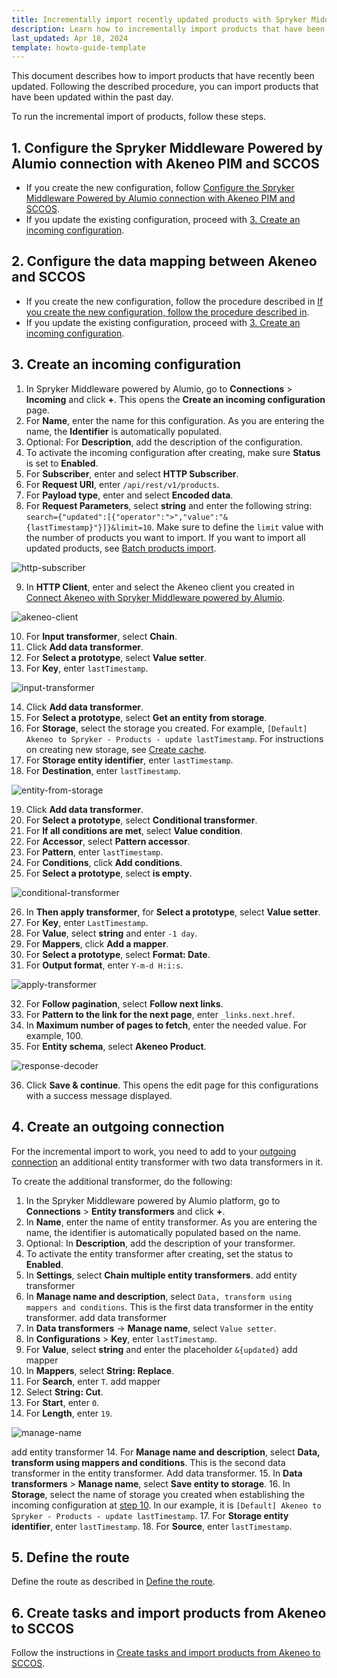 ```yaml
---
title: Incrementally import recently updated products with Spryker Middleware Powered by Alumio
description: Learn how to incrementally import products that have been updated a day ago
last_updated: Apr 18, 2024
template: howto-guide-template
---
```


This document describes how to import products that have recently been updated. Following the described procedure, you can import products that have been updated within the past day.

To run the incremental import of products, follow these steps.

## 1. Configure the Spryker Middleware Powered by Alumio connection with Akeneo PIM and SCCOS

* If you create the new configuration, follow [Configure the Spryker Middleware Powered by Alumio connection with Akeneo PIM and SCCOS](/docs/pbc/all/data-exchange/{{page.version}}/spryker-middleware-powered-by-alumio/integration-apps/akeneo-pim-integration-app/configure-the-akeneo-pim-integration-app/configure-the-smpa-connection-with-akeneo-pim-and-sccos.html).
* If you update the existing configuration, proceed with [3. Create an incoming configuration](#3-create-an-incoming-configuration).

## 2. Configure the data mapping between Akeneo and SCCOS

* If you create the new configuration, follow the procedure described in [If you create the new configuration, follow the procedure described in](/docs/pbc/all/data-exchange/{{page.version}}/spryker-middleware-powered-by-alumio/integration-apps/akeneo-pim-integration-app/configure-the-akeneo-pim-integration-app/configure-data-mapping-between-akeneo-and-sccos.html).
* If you update the existing configuration, proceed with [3. Create an incoming configuration](#3-create-an-incoming-configuration).

## 3. Create an incoming configuration

1. In Spryker Middleware powered by Alumio, go to **Connections** > **Incoming** and click **+**.
  This opens the **Create an incoming configuration** page.
2. For **Name**, enter the name for this configuration.
  As you are entering the name, the **Identifier** is automatically populated.
3. Optional: For **Description**, add the description of the configuration.
4. To activate the incoming configuration after creating, make sure **Status** is set to **Enabled**.
5. For **Subscriber**, enter and select **HTTP Subscriber**.
6. For **Request URI**, enter `/api/rest/v1/products`.
7. For **Payload type**, enter and select **Encoded data**.
8. For **Request Parameters**, select **string** and enter the following string: `search={"updated":[{"operator":">","value":"&{lastTimestamp}"}]}&limit=10`. Make sure to define the `limit` value with the number of products you want to import. If you want to import all updated products, see [Batch products import](/docs/pbc/all/data-exchange/{{page.version}}/spryker-middleware-powered-by-alumio/integration-apps/akeneo-pim-integration-app/configure-the-akeneo-pim-integration-app/configure-the-data-integration-path-between-akeneo-and-sccos.html#batch-products-import).

![http-subscriber](https://spryker.s3.eu-central-1.amazonaws.com/docs/pbc/all/data-exchange/spryker-middleware-powered-by-alumio/integration-apps/akeneo-pim-integration-app/tutorials-and-howtos/docs%5Cpbc%5Call%5Cdata-exchange%5C202311.0%5Ctutorials-and-howtos%5Chow-to-incrementally-import-products-with-spryker-middleware-powered-by-alumio/1-http-subscriber.png)

9. In **HTTP Client**, enter and select the Akeneo client you created in [Connect Akeneo with Spryker Middleware powered by Alumio](/docs/pbc/all/data-exchange/{{page.version}}/spryker-middleware-powered-by-alumio/integration-apps/akeneo-pim-integration-app/configure-the-akeneo-pim-integration-app/configure-the-smpa-connection-with-akeneo-pim-and-sccos.html#connect-akeneo-with-spryker-middleware-powered-by-alumio).

![akeneo-client](https://spryker.s3.eu-central-1.amazonaws.com/docs/pbc/all/data-exchange/spryker-middleware-powered-by-alumio/integration-apps/akeneo-pim-integration-app/tutorials-and-howtos/docs%5Cpbc%5Call%5Cdata-exchange%5C202311.0%5Ctutorials-and-howtos%5Chow-to-incrementally-import-products-with-spryker-middleware-powered-by-alumio/2-akeneo-client.png)

10. For **Input transformer**, select **Chain**.
11. Click **Add data transformer**.
12. For **Select a prototype**, select **Value setter**.
13. For **Key**, enter `lastTimestamp`.

![input-transformer](https://spryker.s3.eu-central-1.amazonaws.com/docs/pbc/all/data-exchange/spryker-middleware-powered-by-alumio/integration-apps/akeneo-pim-integration-app/tutorials-and-howtos/docs%5Cpbc%5Call%5Cdata-exchange%5C202311.0%5Ctutorials-and-howtos%5Chow-to-incrementally-import-products-with-spryker-middleware-powered-by-alumio/3-input-transformer.png)
<a name="step-10"></a>

14. Click **Add data transformer**.
15. For **Select a prototype**, select **Get an entity from storage**.
16. For **Storage**, select the storage you created. For example, `[Default] Akeneo to Spryker - Products - update lastTimestamp`. For instructions on creating new storage, see [Create cache](/docs/pbc/all/data-exchange/202404.0/spryker-middleware-powered-by-alumio/integration-apps/akeneo-pim-integration-app/configure-the-akeneo-pim-integration-app/configure-data-mapping-between-akeneo-and-sccos.html#create-cache).
17. For **Storage entity identifier**, enter `lastTimestamp`.
18. For **Destination**, enter `lastTimestamp`.

![entity-from-storage](https://spryker.s3.eu-central-1.amazonaws.com/docs/pbc/all/data-exchange/spryker-middleware-powered-by-alumio/integration-apps/akeneo-pim-integration-app/tutorials-and-howtos/docs%5Cpbc%5Call%5Cdata-exchange%5C202311.0%5Ctutorials-and-howtos%5Chow-to-incrementally-import-products-with-spryker-middleware-powered-by-alumio/4-entity-from-storage.png)

19. Click **Add data transformer**.
20. For **Select a prototype**, select **Conditional transformer**.
21. For **If all conditions are met**, select **Value condition**.
22. For **Accessor**, select **Pattern accessor**.
23. For **Pattern**, enter `lastTimestamp`.
24. For **Conditions**, click **Add conditions**.
25. For **Select a prototype**, select **is empty**.

![conditional-transformer](https://spryker.s3.eu-central-1.amazonaws.com/docs/pbc/all/data-exchange/spryker-middleware-powered-by-alumio/integration-apps/akeneo-pim-integration-app/tutorials-and-howtos/docs%5Cpbc%5Call%5Cdata-exchange%5C202311.0%5Ctutorials-and-howtos%5Chow-to-incrementally-import-products-with-spryker-middleware-powered-by-alumio/5-conditional-transformer.png)

26. In **Then apply transformer**, for **Select a prototype**, select **Value setter**.
27. For **Key**, enter `LastTimestamp`.
28. For **Value**, select **string** and enter `-1 day`.
29. For **Mappers**, click **Add a mapper**.
30. For **Select a prototype**, select **Format: Date**.
31. For **Output format**, enter `Y-m-d H:i:s`.

![apply-transformer](https://spryker.s3.eu-central-1.amazonaws.com/docs/pbc/all/data-exchange/spryker-middleware-powered-by-alumio/integration-apps/akeneo-pim-integration-app/tutorials-and-howtos/docs%5Cpbc%5Call%5Cdata-exchange%5C202311.0%5Ctutorials-and-howtos%5Chow-to-incrementally-import-products-with-spryker-middleware-powered-by-alumio/6-apply-transformers.png)

32. For **Follow pagination**, select **Follow next links**.
33. For **Pattern to the link for the next page**, enter `_links.next.href`.
34. In **Maximum number of pages to fetch**, enter the needed value. For example, 100.
35. For **Entity schema**, select **Akeneo Product**.

![response-decoder](https://spryker.s3.eu-central-1.amazonaws.com/docs/pbc/all/data-exchange/spryker-middleware-powered-by-alumio/integration-apps/akeneo-pim-integration-app/tutorials-and-howtos/docs%5Cpbc%5Call%5Cdata-exchange%5C202311.0%5Ctutorials-and-howtos%5Chow-to-incrementally-import-products-with-spryker-middleware-powered-by-alumio/7-response-decoder.png)

36. Click **Save & continue**.
This opens the edit page for this configurations with a success message displayed.

## 4. Create an outgoing connection

For the incremental import to work, you need to add to your [outgoing connection](/docs/pbc/all/data-exchange/{{page.version}}/spryker-middleware-powered-by-alumio/integration-apps/akeneo-pim-integration-app/configure-the-akeneo-pim-integration-app/configure-the-data-integration-path-between-akeneo-and-sccos.html#create-an-outgoing-configuration) an additional entity transformer with two data transformers in it.

To create the additional transformer, do the following:

1. In the Spryker Middleware powered by Alumio platform, go to **Connections** > **Entity transformers** and click **+**.
2. In **Name**, enter the name of entity transformer. As you are entering the name, the identifier is  automatically populated based on the name.
3. Optional: In **Description**, add the description of your transformer.
4. To activate the entity transformer after creating, set the status to **Enabled**.
5. In **Settings**, select **Chain multiple entity transformers**.
add entity transformer
6. In **Manage name and description**, select `Data, transform using mappers and conditions`. This is the first data transformer in the entity transformer.
add data transformer
6. In **Data transformers** -> **Manage name**, select `Value setter`.
7. In **Configurations** > **Key**, enter `lastTimestamp`.
8. For **Value**, select **string** and enter the placeholder `&{updated}`
add mapper
9. In **Mappers**, select **String: Replace**.
10. For **Search**, enter `T`.
add mapper
11. Select **String: Cut**.
12. For **Start**, enter `0`.
13. For **Length**, enter `19`.

![manage-name](https://spryker.s3.eu-central-1.amazonaws.com/docs/pbc/all/data-exchange/spryker-middleware-powered-by-alumio/integration-apps/akeneo-pim-integration-app/tutorials-and-howtos/docs%5Cpbc%5Call%5Cdata-exchange%5C202311.0%5Ctutorials-and-howtos%5Chow-to-incrementally-import-products-with-spryker-middleware-powered-by-alumio/8-manage-name.png)

add entity transformer
14. For **Manage name and description**, select **Data, transform using mappers and conditions**. This is the second data transformer in the entity transformer.
Add data transformer.
15. In **Data transformers** > **Manage name**, select **Save entity to storage**.
16. In **Storage**, select the name of storage you created when establishing the incoming configuration at [step 10](#step-10). In our example, it is `[Default] Akeneo to Spryker - Products - update lastTimestamp`.
17. For **Storage entity identifier**, enter `lastTimestamp`.
18. For **Source**, enter `lastTimestamp`.

## 5. Define the route

Define the route as described in [Define the route](/docs/pbc/all/data-exchange/{{page.version}}/spryker-middleware-powered-by-alumio/integration-apps/akeneo-pim-integration-app/configure-the-akeneo-pim-integration-app/configure-the-data-integration-path-between-akeneo-and-sccos.html#define-the-route).

## 6. Create tasks and import products from Akeneo to SCCOS

Follow the instructions in [Create tasks and import products from Akeneo to SCCOS](/docs/pbc/all/data-exchange/202311.0/spryker-middleware-powered-by-alumio/integration-apps/akeneo-pim-integration-app/configure-the-akeneo-pim-integration-app/create-tasks-and-import-products-from-akeneo-to-sccos.html).
